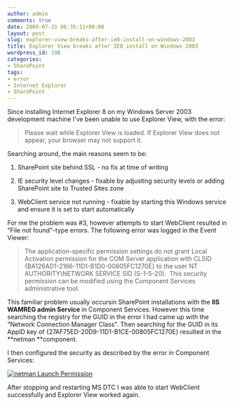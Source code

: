```yaml
---
author: admin
comments: true
date: 2009-07-31 06:35:11+00:00
layout: post
slug: explorer-view-breaks-after-ie8-install-on-windows-2003
title: Explorer View breaks after IE8 install on Windows 2003
wordpress_id: 198
categories:
- SharePoint
tags:
- error
- Internet Explorer
- SharePoint
---
```


Since installing Internet Explorer 8 on my Windows Server 2003 development machine I've been unable to use Explorer View, with the error:


> Please wait while Explorer View is loaded. If Explorer View does not appear, your browser may not support it.


Searching around, the main reasons seem to be:



	
  1. SharePoint site behind SSL - no fix at time of writing

	
  2. IE security level changes - fixable by adjusting security levels or adding SharePoint site to Trusted Sites zone

	
  3. WebClient service not running - fixable by starting this Windows service and ensure it is set to start automatically


For me the problem was #3, however attempts to start WebClient resulted in "File not found"-type errors. The following error was logged in the Event Viewer:


> The application-specific permission settings do not grant Local Activation permission for the COM Server application with CLSID
{BA126AD1-2166-11D1-B1D0-00805FC1270E}
to the user NT AUTHORITY\NETWORK SERVICE SID (S-1-5-20).  This security permission can be modified using the Component Services administrative tool.


This familiar problem usually occursin SharePoint installations with the **IIS WAMREG admin Service** in Component Services. However this time searching the registry for the GUID in the error I had came up with the "Network Connection Manager Class". Then searching for the GUID in its AppID key of {27AF75ED-20D9-11D1-B1CE-00805FC1270E} resulted in the **netman **component.

I then configured the security as described by the error in Component Services:

[![netman Launch Permission](http://alexangas.com/blog/wp-content/uploads/2009/07/nslp-248x300.png)](http://alexangas.com/blog/wp-content/uploads/2009/07/nslp.png)

After stopping and restarting MS DTC I was able to start WebClient successfully and Explorer View worked again.
